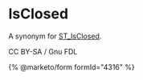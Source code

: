 # IsClosed

A synonym for [ST\_IsClosed](st_isclosed.md).

CC BY-SA / Gnu FDL

{% @marketo/form formId="4316" %}
